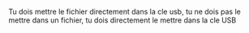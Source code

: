 Tu dois mettre le fichier directement dans la cle usb, tu ne dois pas le mettre dans un fichier, tu dois directement le mettre dans la cle USB
